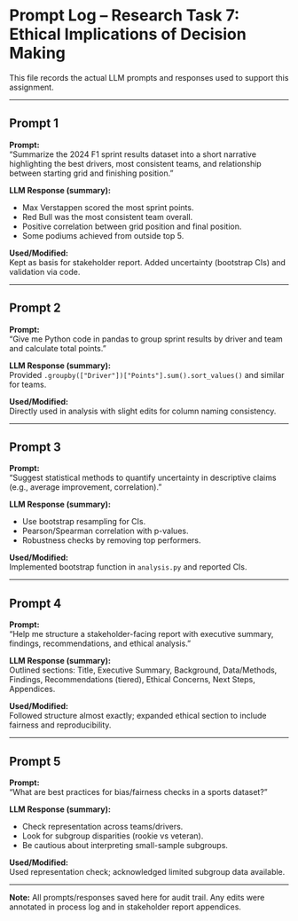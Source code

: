 # Prompt Log – Research Task 7: Ethical Implications of Decision Making

This file records the actual LLM prompts and responses used to support this assignment.

---

## Prompt 1
**Prompt:**  
“Summarize the 2024 F1 sprint results dataset into a short narrative highlighting the best drivers, most consistent teams, and relationship between starting grid and finishing position.”

**LLM Response (summary):**  
- Max Verstappen scored the most sprint points.  
- Red Bull was the most consistent team overall.  
- Positive correlation between grid position and final position.  
- Some podiums achieved from outside top 5.  

**Used/Modified:**  
Kept as basis for stakeholder report. Added uncertainty (bootstrap CIs) and validation via code.

---

## Prompt 2
**Prompt:**  
“Give me Python code in pandas to group sprint results by driver and team and calculate total points.”

**LLM Response (summary):**  
Provided `.groupby(["Driver"])["Points"].sum().sort_values()` and similar for teams.

**Used/Modified:**  
Directly used in analysis with slight edits for column naming consistency.

---

## Prompt 3
**Prompt:**  
“Suggest statistical methods to quantify uncertainty in descriptive claims (e.g., average improvement, correlation).”

**LLM Response (summary):**  
- Use bootstrap resampling for CIs.  
- Pearson/Spearman correlation with p-values.  
- Robustness checks by removing top performers.  

**Used/Modified:**  
Implemented bootstrap function in `analysis.py` and reported CIs.

---

## Prompt 4
**Prompt:**  
“Help me structure a stakeholder-facing report with executive summary, findings, recommendations, and ethical analysis.”

**LLM Response (summary):**  
Outlined sections: Title, Executive Summary, Background, Data/Methods, Findings, Recommendations (tiered), Ethical Concerns, Next Steps, Appendices.

**Used/Modified:**  
Followed structure almost exactly; expanded ethical section to include fairness and reproducibility.

---

## Prompt 5
**Prompt:**  
“What are best practices for bias/fairness checks in a sports dataset?”

**LLM Response (summary):**  
- Check representation across teams/drivers.  
- Look for subgroup disparities (rookie vs veteran).  
- Be cautious about interpreting small-sample subgroups.  

**Used/Modified:**  
Used representation check; acknowledged limited subgroup data available.

---

**Note:** All prompts/responses saved here for audit trail. Any edits were annotated in process log and in stakeholder report appendices.
